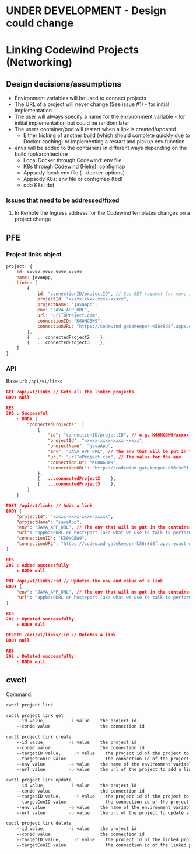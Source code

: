 # UNDER DEVELOPMENT - Design could change #

# Linking Codewind Projects (Networking)

## Design decisions/assumptions
* Environment variables will be used to connect projects
* The URL of a project will never change (See issue #1) - for initial implementation
* The user will always specify a name for the enrvironment variable - for initial implementation but could be random later
* The users container/pod will restart when a link is created/updated
    * Either kicking of another build (which should complete quickly due to Docker caching) or implementing a restart and pickup env function
* envs will be added to the containers in different ways depending on the build tool/architecture
    * Local Docker through Codewind: env file
    * K8s through Codewind (Helm): configmap
    * Appsody local: env file (--docker-options)
    * Appsody K8s: env file or configmap (tbd)
    * odo K8s: tbd

### Issues that need to be addressed/fixed
1. In Remote the Ingress address for the Codewind templates changes on a project change

## PFE
### Project links object
```javascript
project: {
    id: xxxxx-xxxx-xxxx-xxxxx,
    name: javaApp,
    links: [
        {
            id: "connectionID/projectID", // See GET request for more information
            projectId: "xxxxx-xxxx-xxxx-xxxxx",
            projectName: "javaApp",
            env: "JAVA_APP_URL",
            url: "urlToProject.com",
            connectionID: "K60NGBW9",
            connectionURL: "https://codewind-gatekeeper-k56r8d8f.apps.exact-mongrel-icp-mst.9.20.195.90.nip.io"
        },
        {   ...connectedProject2    },
        {   ...connectedProject3    },
    ]
}
```

### API
Base url: `/api/v1/links`

```json
GET /api/v1/links // Gets all the linked projects
BODY null

RES
200 : Successful
    : BODY {
        "connectedProjects": [
            {
                "id": "connectionID/projectID", // e.g. K60NGBW9/xxxxx-xxxx-xxxx-xxxxx in this form as a projectID is only unique per connection
                "projectId": "xxxxx-xxxx-xxxx-xxxxx",
                "projectName": "javaApp",
                "env": "JAVA_APP_URL", // The env that will be put in the container
                "url": "urlToProject.com", // The value for the env
                "connectionID": "K60NGBW9",
                "connectionURL": "https://codewind-gatekeeper-k56r8d8f.apps.exact-mongrel-icp-mst.9.20.195.90.nip.io"
            },
            {   ...connectedProject2    },
            {   ...connectedProject3    },
        ]
    }
```

```json
POST /api/v1/links // Adds a link
BODY {
    "projectId": "xxxxx-xxxx-xxxx-xxxxx",
    "projectName": "javaApp",
    "env": "JAVA_APP_URL", // The env that will be put in the container
    "url": "appbaseURL or host+port (aka what we use to talk to performance)", // The value for the env
    "connectionID": "K60NGBW9",
    "connectionURL": "https://codewind-gatekeeper-k56r8d8f.apps.exact-mongrel-icp-mst.9.20.195.90.nip.io"
}

RES
202 : Added successfully
    : BODY null
```

```json
PUT /api/v1/links/:id // Updates the env and value of a link
BODY {
    "env": "JAVA_APP_URL", // The env that will be put in the container
    "url": "appbaseURL or host+port (aka what we use to talk to performance)", // The value for the env
}

RES
202 : Updated successfully
    : BODY null
```

```json
DELETE /api/v1/links/:id // Deletes a link
BODY null

RES
202 : Deleted successfully
    : BODY null
```

## cwctl

Command:
```bash
cwctl project link
```

```bash
cwctl project link get
    --id value,         -i value    the project id
    --conid value                   the connection id
```

```bash
cwctl project link create
    --id value,         -i value    the project id
    --conid value                   the connection id
    --targetID value,     -t value    the project id of the project to add a link to
    --targetConID value               the connection id of the project to add a link to
    --env value         -e value    the name of the environment variable to use
    --url value         -u value    the url of the project to add a link to
```

```bash
cwctl project link update
    --id value,         -i value    the project id
    --conid value                   the connection id
    --targetID value,     -t value    the project id of the project to update a link to
    --targetConID value               the connection id of the project to update a link to
    --env value         -e value    the name of the environment variable to use
    --url value         -u value    the url of the project to update a link to
```

```bash
cwctl project link delete
    --id value,         -i value    the project id
    --conid value                   the connection id
    --targetID value,     -t value    the project id of the linked project to delete
    --targetConID value               the connection id of the linked project to delete
```
